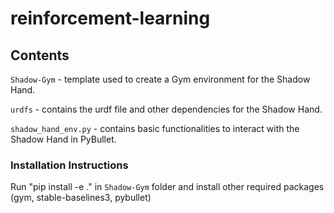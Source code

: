 # reinforcement-learning

## Contents
`Shadow-Gym` - template used to create a Gym environment for the Shadow Hand.

`urdfs` - contains the urdf file and other dependencies for the Shadow Hand.

`shadow_hand_env.py` - contains basic functionalities to interact with the Shadow Hand in PyBullet.

### Installation Instructions

Run "pip install -e ." in `Shadow-Gym` folder and install other required packages (gym, stable-baselines3, pybullet)
